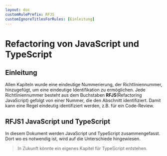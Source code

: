 ```yaml
---
layout: doc
customRulePrefix: RFJS
customIgnoreTitlesForRules: [Einleitung]
---
```


# Refactoring von JavaScript und TypeScript

## Einleitung

Allen Kapiteln wurde eine eindeutige Nummerierung, der Richtliniennummer, hinzugefügt, um eine eindeutige Identifikation zu ermöglichen.
Jede Richtliniennummer besteht aus dem Buchstaben **RFJS**(Refactoring JavaScript) gefolgt von einer Nummer, die den Abschnitt identifiziert.
Damit kann eine Regel eindeutig identifiziert werden, z.B. für ein Code-Review.

## RFJS1 JavaScript und TypeScript

In diesem Dokument werden JavaScript und TypeScript zusammengefasst.
Dort wo es notwendig ist, wird auf die Unterschiede hingewiesen.

> In Zukunft könnte ein eigenes Kapitel für TypeScript entstehen.
